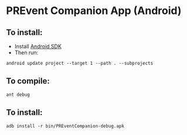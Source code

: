 # PREvent Companion App (Android)

## To install:
* Install [Android SDK](http://developer.android.com/sdk/index.html)
* Then run:
```
android update project --target 1 --path . --subprojects
```

## To compile:
```
ant debug
```

## To install: 
```
adb install -r bin/PREventCompanion-debug.apk
```
